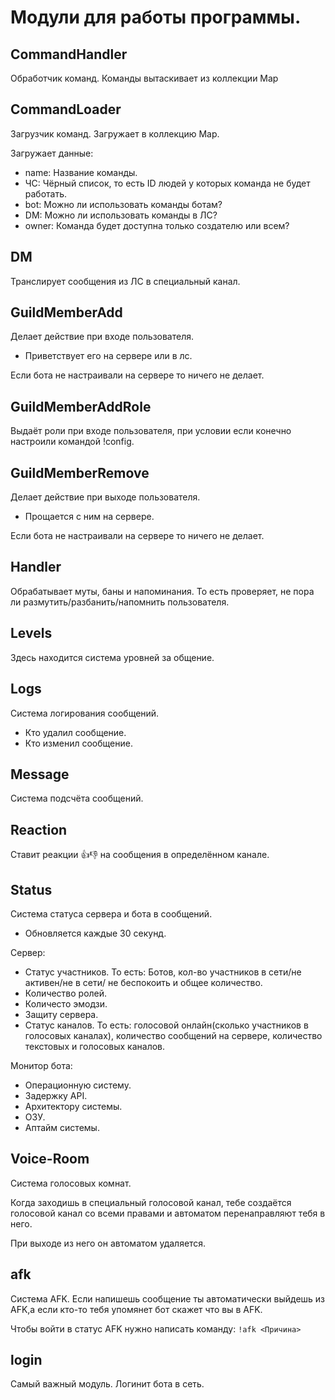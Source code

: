# Модули для работы программы.

## CommandHandler

Обработчик команд. Команды вытаскивает из коллекции Map

## CommandLoader

Загрузчик команд. Загружает в коллекцию Map.

Загружает данные:

- name: Название команды.
- ЧС: Чёрный список, то есть ID людей у которых команда не будет работать.
- bot: Можно ли использовать команды ботам?
- DM: Можно ли использовать команды в ЛС?
- owner: Команда будет доступна только создателю или всем?

## DM

Транслирует сообщения из ЛС в специальный канал.

## GuildMemberAdd

Делает действие при входе пользователя.

- Приветствует его на сервере или в лс.

Если бота не настраивали на сервере то ничего не делает.

## GuildMemberAddRole

Выдаёт роли при входе пользователя, при условии если конечно настроили командой !config.

## GuildMemberRemove

Делает действие при выходе пользователя.

- Прощается с ним на сервере.

Если бота не настраивали на сервере то ничего не делает.

## Handler

Обрабатывает муты, баны и напоминания. То есть проверяет, не пора ли размутить/разбанить/напомнить пользователя.

## Levels

Здесь находится система уровней за общение.

## Logs

Система логирования сообщений.

- Кто удалил сообщение.
- Кто изменил сообщение.

## Message

Система подсчёта сообщений.

## Reaction

Ставит реакции 👍👎 на сообщения в определённом канале.

## Status

Система статуса сервера и бота в сообщений.

- Обновляется каждые 30 секунд.

Сервер:

- Статус участников. То есть: Ботов, кол-во участников в сети/не активен/не в сети/ не беспокоить и общее количество.
- Количество ролей.
- Количесто эмодзи.
- Защиту сервера.
- Статус каналов. То есть: голосовой онлайн(сколько участников в голосовых каналах), количество сообщений на сервере, количество текстовых и голосовых каналов.

Монитор бота:

- Операционную систему.
- Задержку API.
- Архитектору системы.
- ОЗУ.
- Аптайм системы.

## Voice-Room

Система голосовых комнат.

Когда заходишь в специальный голосовой канал, тебе создаётся голосовой канал со всеми правами и автоматом перенаправляют тебя в него.

При выходе из него он автоматом удаляется.

## afk

Система AFK. Если напишешь сообщение ты автоматически выйдешь из AFK,а если кто-то тебя упомянет бот скажет что вы в AFK.

Чтобы войти в статус AFK нужно написать команду: `!afk <Причина>`

## login

Самый важный модуль. Логинит бота в сеть.

